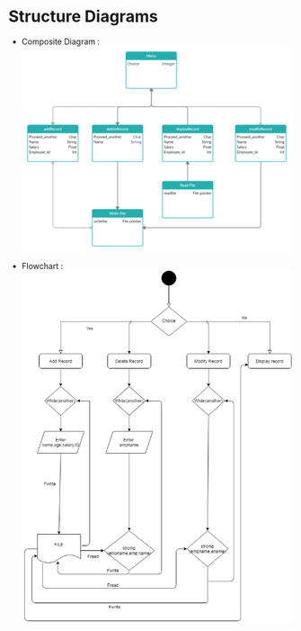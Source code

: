 # Structure Diagrams

* Composite Diagram :
![CompositeDiagram](https://github.com/Dhanushu1999/STEPin_Mini_Project/blob/master/2_Architecture/structure%20Diagrams/composite.png)

* Flowchart :
![Flowchart](https://github.com/Dhanushu1999/STEPin_Mini_Project/blob/master/2_Architecture/structure%20Diagrams/flowchart.png)